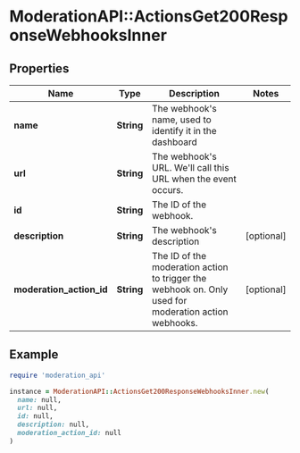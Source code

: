 # ModerationAPI::ActionsGet200ResponseWebhooksInner

## Properties

| Name | Type | Description | Notes |
| ---- | ---- | ----------- | ----- |
| **name** | **String** | The webhook&#39;s name, used to identify it in the dashboard |  |
| **url** | **String** | The webhook&#39;s URL. We&#39;ll call this URL when the event occurs. |  |
| **id** | **String** | The ID of the webhook. |  |
| **description** | **String** | The webhook&#39;s description | [optional] |
| **moderation_action_id** | **String** | The ID of the moderation action to trigger the webhook on. Only used for moderation action webhooks. | [optional] |

## Example

```ruby
require 'moderation_api'

instance = ModerationAPI::ActionsGet200ResponseWebhooksInner.new(
  name: null,
  url: null,
  id: null,
  description: null,
  moderation_action_id: null
)
```

